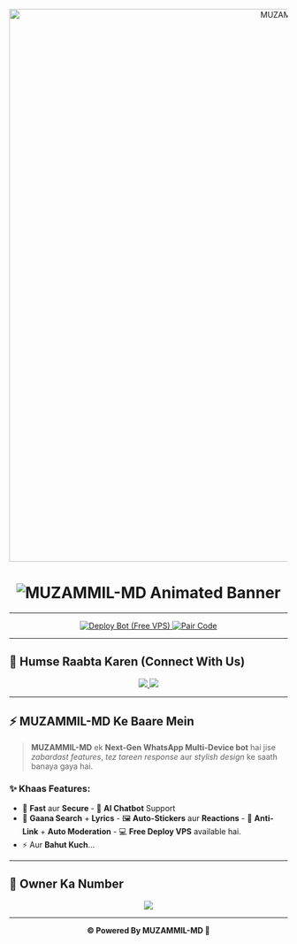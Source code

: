 <p align="center">
  <img src="https://files.catbox.moe/80ntso.jpg" alt="MUZAMMIL-MD" width="1000"/>
</p>

<h1 align="center">
  <img src="https://readme-typing-svg.herokuapp.com?font=Orbitron&size=45&duration=4000&pause=1000&color=FF00FF&center=true&vCenter=true&repeat=true&width=1000&height=100&lines=⚡+MUZAMMIL-MD+Powerful+Bot+⚡;Next+Gen+WhatsApp+AI+Bot;Fast+%7C+Secure+%7C+Multi-Device;Deploy+Now+and+Rule+🚀" alt="MUZAMMIL-MD Animated Banner" />
</h1>

---

<p align="center">
  <a href="https://muzammil-deploy-wm9j.vercel.app/">
    <img src="https://img.shields.io/badge/Deploy%20Bot%20(Free%20VPS)-000000?style=for-the-badge&logo=vercel&logoColor=white" alt="Deploy Bot (Free VPS)"/>
  </a>
  <a href="https://muzammil-pair-1.onrender.com/">
    <img src="https://img.shields.io/badge/Get%20Pair%20Code-00C7B7?style=for-the-badge&logo=render&logoColor=white" alt="Pair Code"/>
  </a>
</p>

---

## 📱 Humse Raabta Karen (Connect With Us)

<p align="center">
  <a href="https://github.com/muzii-523/MUZAMMILMD-">
    <img src="https://img.shields.io/badge/GitHub%20Repository-100000?style=for-the-badge&logo=github&logoColor=white" />
  </a>
  <a href="https://whatsapp.com/channel/0029Vb6Qyym7YSd3VRCxxQ1B">
    <img src="https://img.shields.io/badge/WhatsApp%20Channel-128C7E?style=for-the-badge&logo=whatsapp&logoColor=white" />
  </a>
</p>

---

## ⚡ MUZAMMIL-MD Ke Baare Mein

> **MUZAMMIL-MD** ek **Next-Gen WhatsApp Multi-Device bot** hai jise
> *zabardast features*, *tez tareen response* aur *stylish design* ke saath banaya gaya hai.

### ✨ Khaas Features:
- 🚀 **Fast** aur **Secure** - 🤖 **AI Chatbot** Support  
- 🎵 **Gaana Search** + **Lyrics** - 🖼 **Auto-Stickers** aur **Reactions** - 🔗 **Anti-Link** + **Auto Moderation** - 💻 **Free Deploy VPS** available hai.
- ⚡ Aur **Bahut Kuch**...  

---

## 👑 Owner Ka Number

<p align="center">
  <a href="https://wa.me/923138085055">
    <img src="https://img.shields.io/badge/Owner%20Contact-923138085055-25D366?style=for-the-badge&logo=whatsapp&logoColor=white" />
  </a>
</p>

---

<p align="center">
  <b>© Powered By MUZAMMIL-MD 🤖</b>
</p>
